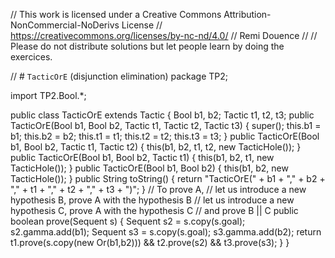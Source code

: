 
// This work is licensed under a Creative Commons Attribution-NonCommercial-NoDerivs License
// https://creativecommons.org/licenses/by-nc-nd/4.0/
// Remi Douence
//
// Please do not distribute solutions but let people learn by doing the exercices.

// # `TacticOrE` (disjunction elimination) 
package TP2;

import TP2.Bool.*;

public class TacticOrE extends Tactic {
	Bool b1, b2;
	Tactic t1, t2, t3;
	public TacticOrE(Bool b1, Bool b2, Tactic t1, Tactic t2, Tactic t3) {
		super();
		this.b1 = b1;
		this.b2 = b2;
		this.t1 = t1;
		this.t2 = t2;
		this.t3 = t3;
	}
	public TacticOrE(Bool b1, Bool b2, Tactic t1, Tactic t2) {
		this(b1, b2, t1, t2, new TacticHole());
	}
	public TacticOrE(Bool b1, Bool b2, Tactic t1) {
		this(b1, b2, t1, new TacticHole());
	}
	public TacticOrE(Bool b1, Bool b2) {
		this(b1, b2, new TacticHole());
	}
	public String toString() {
		return "TacticOrE(" + b1 + "," + b2 + "," + t1 + "," + t2 + "," + t3 + ")";
	}
	// To prove A, 
	// let us introduce a new hypothesis B, prove A with the hypothesis B
	// let us introduce a new hypothesis C, prove A with the hypothesis C
	// and prove B || C
	public boolean prove(Sequent s) {
		Sequent s2 = s.copy(s.goal);
		s2.gamma.add(b1);
		Sequent s3 = s.copy(s.goal);
		s3.gamma.add(b2);
		return t1.prove(s.copy(new Or(b1,b2)))
				&& t2.prove(s2)
				&& t3.prove(s3);
	}
}

